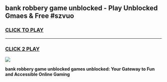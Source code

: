 
## bank robbery game unblocked - Play Unblocked Gmaes & Free #szvuo
<h3>
<a href="https://premium.freeplayer.one?title=bank_robbery_game_unblocked&ref=03M">CLICK TO PLAY</a></h3>
<hr>

<h3>
<a href="https://premium.freeplayer.one?title=bank_robbery_game_unblocked&ref=03M">CLICK 2 PLAY</a>
  
</h3>

<a href="https://premium.freeplayer.one?title=bank_robbery_game_unblocked&ref=03M"><img src="https://clearcache.store/games.png"></a>


**bank robbery game unblocked games unblocked: Your Gateway to Fun and Accessible Online Gaming**
